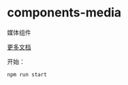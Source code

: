 # components-media

媒体组件

[更多文档](https://www.kne-union.top/#/components)

开始：

```shell
npm run start
```
